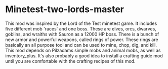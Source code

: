 Minetest-two-lords-master
=======================

This mod was inspired by the Lord of the Test minetest game. It includes five different mob 'races' and one boss. These are elves, orcs, dwarves, goblins, and wraiths with Sauron as a 12000 HP boss. There is a bunch of new armor and powerful weapons, called rings of power. These rings are basically an all purpose tool and can be used to mine, chop, dig, and kill. This mod depends on Pilzadams simple mobs and animal mobs, as well as inventory_plus. It's also probably a good idea to install a crafting guide mod until you are comfortable with the crafting recipes of this mod.
